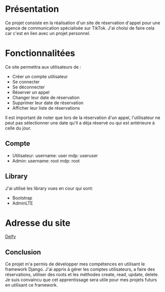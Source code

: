 # Présentation

Ce projet consiste en la réalisation d'un site de réservation d'appel pour une agence de communication spécialisée sur TikTok. J'ai choisi de faire cela car c'est en lien avec un projet personnel. 

# Fonctionnalitées

Ce site permettra aux utilisateurs de :
- Créer un compte utilisateur
- Se connecter
- Se déconnecter
- Réserver un appel
- Changer leur date de réservation
- Supprimer leur date de réservation
- Afficher leur liste de réservations

Il est important de noter que lors de la réservation d'un appel, l'utilisateur ne peut pas sélectionner une date qu'il a déja réservé ou qui est antérieure à celle du jour.

## Compte
- Utilisateur: username: user mdp: useruser
- Admin: username: root mdp: root

## Library
J'ai utilisé les library vues en cour qui sont:
- Bootstrap
- AdminLTE

# Adresse du site
[Delfy](https://floriangrosjean.pythonanywhere.com/)

## Conclusion

Ce projet m'a permis de développer mes compétences en utilisant le framework Django. J'ai appris à gérer les comptes utilisateurs, a faire des réservations, utiliser des roots et les méthodes create, read, update, delete. Je suis convaincu que cet apprentissage sera utile pour mes projets futurs en utilisant ce framework.
